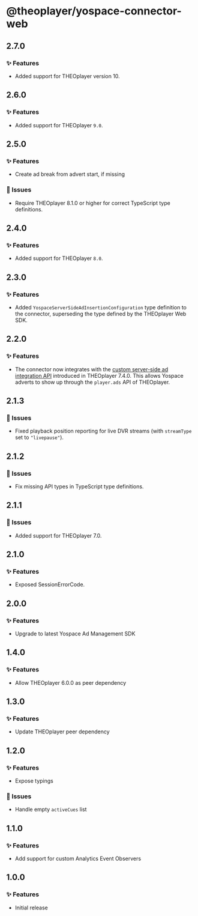 # @theoplayer/yospace-connector-web

## 2.7.0

### ✨ Features

- Added support for THEOplayer version 10.

## 2.6.0

### ✨ Features

- Added support for THEOplayer `9.0`.

## 2.5.0

### ✨ Features

- Create ad break from advert start, if missing

### 🐛 Issues

- Require THEOplayer 8.1.0 or higher for correct TypeScript type definitions.

## 2.4.0

### ✨ Features

- Added support for THEOplayer `8.0`.

## 2.3.0

### ✨ Features

- Added `YospaceServerSideAdInsertionConfiguration` type definition to the connector,
  superseding the type defined by the THEOplayer Web SDK.

## 2.2.0

### ✨ Features

- The connector now integrates with the [custom server-side ad integration API](https://www.theoplayer.com/docs/theoplayer/v7/api-reference/web/interfaces/Ads.html#registerServerSideIntegration.registerServerSideIntegration-1) introduced in THEOplayer 7.4.0. This allows Yospace adverts to show up through the `player.ads` API of THEOplayer.

## 2.1.3

### 🐛 Issues

- Fixed playback position reporting for live DVR streams (with `streamType` set to `"livepause"`).

## 2.1.2

### 🐛 Issues

- Fix missing API types in TypeScript type definitions.

## 2.1.1

### 🐛 Issues

- Added support for THEOplayer 7.0.

## 2.1.0

### ✨ Features

- Exposed SessionErrorCode.

## 2.0.0

### ✨ Features

- Upgrade to latest Yospace Ad Management SDK

## 1.4.0

### ✨ Features

- Allow THEOplayer 6.0.0 as peer dependency

## 1.3.0

### ✨ Features

- Update THEOplayer peer dependency

## 1.2.0

### ✨ Features

- Expose typings

### 🐛 Issues

- Handle empty `activeCues` list

## 1.1.0

### ✨ Features

- Add support for custom Analytics Event Observers

## 1.0.0

### ✨ Features

- Initial release
